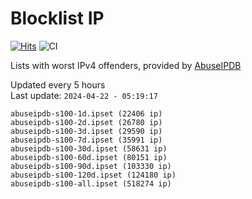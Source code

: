 # Blocklist IP

[![Hits](https://hits.seeyoufarm.com/api/count/incr/badge.svg?url=https%3A%2F%2Fgithub.com%2Fborestad%2Fblocklist-ip%2F&count_bg=%2379C83D&title_bg=%23555555&icon=&icon_color=%23E7E7E7&title=hits&edge_flat=false)](https://hits.seeyoufarm.com)  ![CI](https://img.shields.io/github/workflow/status/borestad/blocklist-ip/CI?style=flat-square)

Lists with worst IPv4 offenders, provided by [AbuseIPDB](https://www.abuseipdb.com/)

<!-- FOOTER-PLACEHOLDER -->
Updated every 5 hours<br>
Last update: `2024-04-22 - 05:19:17`
```
abuseipdb-s100-1d.ipset (22406 ip)
abuseipdb-s100-2d.ipset (26780 ip)
abuseipdb-s100-3d.ipset (29590 ip)
abuseipdb-s100-7d.ipset (35991 ip)
abuseipdb-s100-30d.ipset (58631 ip)
abuseipdb-s100-60d.ipset (80151 ip)
abuseipdb-s100-90d.ipset (103330 ip)
abuseipdb-s100-120d.ipset (124180 ip)
abuseipdb-s100-all.ipset (518274 ip)
```

